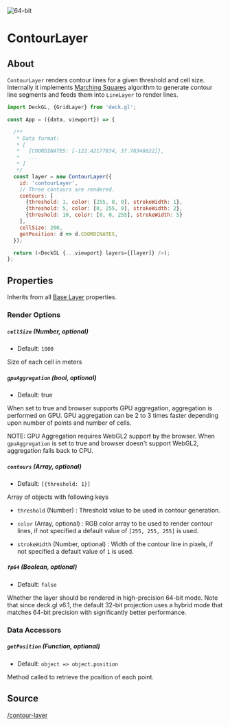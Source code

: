 <!-- INJECT:"ContourLayerDemo" -->

<p class="badges">
  <img src="https://img.shields.io/badge/64--bit-support-blue.svg?style=flat-square" alt="64-bit" />
</p>


# ContourLayer

## About

`ContourLayer` renders contour lines for a given threshold and cell size. Internally it implements [Marching Squares](https://en.wikipedia.org/wiki/Marching_squares) algorithm to generate contour line segments and feeds them into `LineLayer` to render lines.

```js
import DeckGL, {GridLayer} from 'deck.gl';

const App = ({data, viewport}) => {

  /**
   * Data format:
   * [
   *   {COORDINATES: [-122.42177834, 37.78346622]},
   *   ...
   * ]
   */
  const layer = new ContourLayer({
    id: 'contourLayer',
    // Three contours are rendered.
    contours: [
      {threshold: 1, color: [255, 0, 0], strokeWidth: 1},
      {threshold: 5, color: [0, 255, 0], strokeWidth: 2},
      {threshold: 10, color: [0, 0, 255], strokeWidth: 5}
    ],
    cellSize: 200,
    getPosition: d => d.COORDINATES,
  });

  return (<DeckGL {...viewport} layers={[layer]} />);
};
```

## Properties

Inherits from all [Base Layer](/docs/api-reference/layer.md) properties.

### Render Options

##### `cellSize` (Number, optional)

* Default: `1000`

Size of each cell in meters

##### `gpuAggregation` (bool, optional)

* Default: true

When set to true and browser supports GPU aggregation, aggregation is performed on GPU. GPU aggregation can be 2 to 3 times faster depending upon number of points and number of cells.

NOTE: GPU Aggregation requires WebGL2 support by the browser. When `gpuAggregation` is set to true and browser doesn't support WebGL2, aggregation falls back to CPU.

##### `contours` (Array, optional)

* Default: `[{threshold: 1}]`

Array of objects with following keys

* `threshold` (Number) : Threshold value to be used in contour generation.

* `color` (Array, optional) : RGB color array to be used to render contour lines, if not specified a default value of `[255, 255, 255]` is used.

* `strokeWidth` (Number, optional) : Width of the contour line in pixels, if not specified a default value of `1` is used.

##### `fp64` (Boolean, optional)

* Default: `false`

Whether the layer should be rendered in high-precision 64-bit mode. Note that since deck.gl v6.1, the default 32-bit projection uses a hybrid mode that matches 64-bit precision with significantly better performance.

### Data Accessors

##### `getPosition` (Function, optional)

* Default: `object => object.position`

Method called to retrieve the position of each point.


## Source

[/contour-layer](https://github.com/uber/deck.gl/tree/6.2-release/modules/layers/src/contour-layer)

